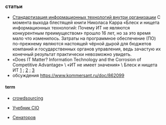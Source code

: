 ### статьи
- [Стандартизация информационных технологий внутри организации](https://habr.com/ru/articles/669346/) С момента выхода блестящей книги Николаса Карра «Блеск и нищета информационных технологий: Почему ИТ не являются конкурентным преимуществом» прошло 16 лет, но за это время мало что изменилось. Затраты на программное обеспечение (ПО) по-прежнему являются настоящей чёрной дырой для бюджетов компаний и государственных органов управления, ведь зачастую их конечный результат практически невозможно увидеть.
- «Does IT Matter? Information Technology and the Corrosion of Competitive Advantage»  \ «ИТ не имеет значения» \ Блеск и нищета ИТ [1](https://www.klex.ru/a0q) ; [2](https://royallib.com/read/karr_nikolas/blesk_i_nishcheta_informatsionnih_tehnologiy_pochemu_it_ne_yavlyayutsya_konkurentnim_preimushchestvom.html#20480) ; [3](https://libking.ru/books/sci-/sci-business/92542-28-nikolas-karr-blesk-i-nishcheta-informatsionnyh-tehnologiy-pochemu-it-ne-yavlyayutsya-konkurentnym-preimushchestvom.html)  
- обсуждения https://www.kommersant.ru/doc/862099

#### term
- [crowdsourcing](https://ru.wikipedia.org/wiki/%D0%9A%D1%80%D0%B0%D1%83%D0%B4%D1%81%D0%BE%D1%80%D1%81%D0%B8%D0%BD%D0%B3)

- [Учебник CIO](https://4cio.ru/content/uchebnik_all_2.pdf)
- [Сенаторов](https://www.cnews.ru/reviews/free/gov2007/int/cbr/)
